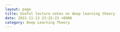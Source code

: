 ```yaml
---
layout: page
title: Useful lecture notes on deep learning theory
date: 2022-11-13 23:25:23 +0900
category: Deep Learning Theory
---
```


